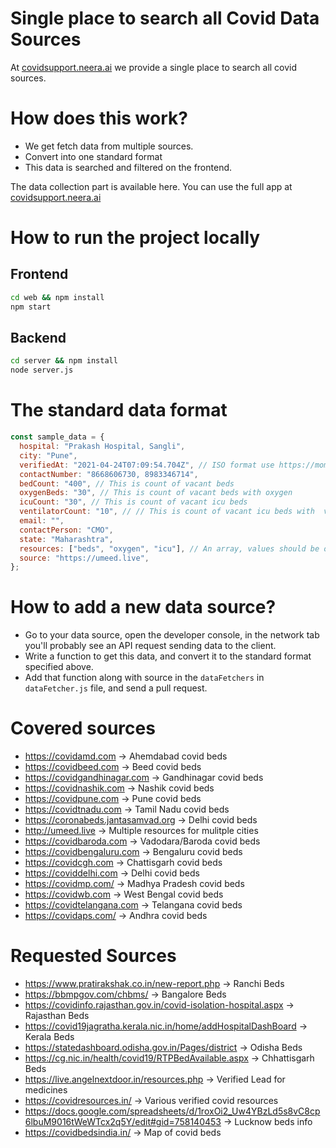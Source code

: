 # Single place to search all Covid Data Sources
At [covidsupport.neera.ai](covidsupport.neera.ai) we provide a single place to search all covid sources. 

# How does this work?
- We get fetch data from multiple sources.
- Convert into one standard format
- This data is searched and filtered on the frontend.

The data collection part is available here. You can use the full app at [covidsupport.neera.ai](covidsupport.neera.ai)

# How to run the project locally
## Frontend
```bash
cd web && npm install
npm start
```
## Backend
```bash
cd server && npm install
node server.js
```

# The standard data format

```javascript
const sample_data = {
  hospital: "Prakash Hospital, Sangli",
  city: "Pune",
  verifiedAt: "2021-04-24T07:09:54.704Z", // ISO format use https://momentjs.com/docs/#/displaying/as-iso-string/ to conver to this
  contactNumber: "8668606730, 8983346714",
  bedCount: "400", // This is count of vacant beds
  oxygenBeds: "30", // This is count of vacant beds with oxygen
  icuCount: "30", // This is count of vacant icu beds
  ventilatorCount: "10", // // This is count of vacant icu beds with  ventilator
  email: "",
  contactPerson: "CMO",
  state: "Maharashtra",
  resources: ["beds", "oxygen", "icu"], // An array, values should be one of "beds", "oxygen", "ventilator", "icu", "plasma", "fabiflu", "tocilizumab" or "remdesivir"
  source: "https://umeed.live",
};
```

# How to add a new data source?
- Go to your data source, open the developer console, in the network tab you'll probably see an API request sending data to the client.
- Write a function to get this data, and convert it to the standard format specified above.
- Add that function along with source in the `dataFetchers` in `dataFetcher.js` file, and send a pull request.

# Covered sources

- https://covidamd.com -> Ahemdabad covid beds
- https://covidbeed.com -> Beed covid beds
- https://covidgandhinagar.com -> Gandhinagar covid beds
- https://covidnashik.com -> Nashik covid beds
- https://covidpune.com -> Pune covid beds
- https://covidtnadu.com -> Tamil Nadu covid beds
- https://coronabeds.jantasamvad.org -> Delhi covid beds
- http://umeed.live -> Multiple resources for mulitple cities
- https://covidbaroda.com -> Vadodara/Baroda covid beds
- https://covidbengaluru.com -> Bengaluru covid beds
- https://covidcgh.com -> Chattisgarh covid beds
- https://coviddelhi.com -> Delhi covid beds
- https://covidmp.com/ -> Madhya Pradesh covid beds
- https://covidwb.com -> West Bengal covid beds
- https://covidtelangana.com -> Telangana covid beds
- https://covidaps.com/ -> Andhra covid beds

# Requested Sources
- https://www.pratirakshak.co.in/new-report.php -> Ranchi Beds
- https://bbmpgov.com/chbms/ -> Bangalore Beds
- https://covidinfo.rajasthan.gov.in/covid-isolation-hospital.aspx -> Rajasthan Beds
- https://covid19jagratha.kerala.nic.in/home/addHospitalDashBoard -> Kerala Beds
- https://statedashboard.odisha.gov.in/Pages/district -> Odisha Beds
- https://cg.nic.in/health/covid19/RTPBedAvailable.aspx -> Chhattisgarh Beds
- https://live.angelnextdoor.in/resources.php -> Verified Lead for medicines
- https://covidresources.in/ -> Various verified covid resources
- https://docs.google.com/spreadsheets/d/1roxOi2_Uw4YBzLd5s8vC8cp6lbuM9016tWeWTcx2q5Y/edit#gid=758140453 -> Lucknow beds info
- https://covidbedsindia.in/ -> Map of covid beds
